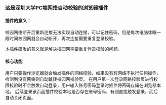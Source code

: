 ### 这是深圳大学PC端网络自动校验的浏览器插件

#### 插件的意义：
校园网络断开后重新连接无法实现自动连接，可以记住密码，但是每次电脑休眠一段时间校园网就会自动断开，再次连接需要重复登录校验。

本插件研发的意义就是解决校园网需要重复登录校验的问题。

#### 核心功能
用户只要操作浏览器就会触发插件的网络校验，如果没有有网络不执行任何操作，检测到没有网络则自动跳转校园网校验页。
在用户第一次登录网络校验页进行权限校验时不会触发自动登录，用户输入账号密码登录时插件将密码存储在浏览器本地。
后续登录该页面插件校验本地是否存在账号密码，有则直接触发登录，而后自动关闭页面。